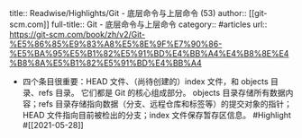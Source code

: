 title:: Readwise/Highlights/Git - 底层命令与上层命令 (53)
author:: [[git-scm.com]]
full-title:: Git - 底层命令与上层命令
category:: #articles
url:: https://git-scm.com/book/zh/v2/Git-%E5%86%85%E9%83%A8%E5%8E%9F%E7%90%86-%E5%BA%95%E5%B1%82%E5%91%BD%E4%BB%A4%E4%B8%8E%E4%B8%8A%E5%B1%82%E5%91%BD%E4%BB%A4

- 四个条目很重要：HEAD 文件、（尚待创建的）index 文件，和 objects 目录、refs 目录。
  它们都是 Git 的核心组成部分。
  objects 目录存储所有数据内容；refs 目录存储指向数据（分支、远程仓库和标签等）的提交对象的指针；
  HEAD 文件指向目前被检出的分支；index 文件保存暂存区信息。 #Highlight #[[2021-05-28]]